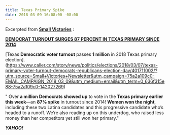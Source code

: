 ```yaml
---
title: Texas Primary Spike
date: 2018-03-09 16:08:00 -08:00
---
```


Excerpted from [**Small Victories**](https://www.celebratesmallvictories.com/) :

[**DEMOCRAT TURNOUT SURGES 87 PERCENT IN TEXAS PRIMARY SINCE 2014**](http://www.newsweek.com/democrat-turnout-surges-87-texas-primary-2014-834806?utm_source=Small+Victories+Newsletter&utm_campaign=75a2a109c0-EMAIL_CAMPAIGN_2018_03_09&utm_medium=email&utm_term=0_636f315e88-75a2a109c0-142027269)

[Texas **Democratic voter turnout** passes **1 million** in 2018 Texas primary election].(https://www.caller.com/story/news/politics/elections/2018/03/07/texas-primary-voter-turnout-democrats-republicans-election-day/401711002/?utm_source=Small+Victories+Newsletter&utm_campaign=75a2a109c0-EMAIL_CAMPAIGN_2018_03_09&utm_medium=email&utm_term=0_636f315e88-75a2a109c0-142027269)

" Over **a million Democrats showed up** to vote in the **Texas primary earlier this week**—an **87% spike** in turnout since 2014! **Women won the night**, including these two Latina candidates and this progressive candidate who’s headed to a runoff. We’re also reading up on this underdog, who raised less money than her competitors yet still won her primary."

***YAHOO!***


